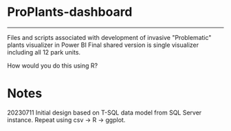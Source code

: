 # ProPlants-dashboard
--------------
Files and scripts associated with development of invasive "Problematic" plants visualizer in Power BI
Final shared version is single visualizer including all 12 park units. 

How would you do this using R?



# Notes

20230711 
Initial design based on T-SQL data model from SQL Server instance. Repeat using csv -> R -> ggplot.  
